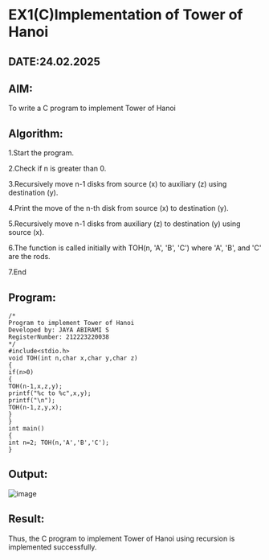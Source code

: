 # EX1(C)Implementation of Tower of Hanoi
## DATE:24.02.2025
## AIM:
To write a C program to implement Tower of Hanoi

## Algorithm:
1.Start the program.
   
2.Check if n is greater than 0.

3.Recursively move n-1 disks from source (x) to auxiliary (z) using destination (y).

4.Print the move of the n-th disk from source (x) to destination (y).

5.Recursively move n-1 disks from auxiliary (z) to destination (y) using source (x).

6.The function is called initially with TOH(n, 'A', 'B', 'C') where 'A', 'B', and 'C' are the rods.

7.End
  

## Program:
```
/*
Program to implement Tower of Hanoi
Developed by: JAYA ABIRAMI S
RegisterNumber: 212223220038
*/
#include<stdio.h>
void TOH(int n,char x,char y,char z)
{
if(n>0)
{
TOH(n-1,x,z,y);
printf("%c to %c",x,y);
printf("\n");
TOH(n-1,z,y,x);
}
}
int main()
{
int n=2; TOH(n,'A','B','C');
}

```

## Output:
![image](https://github.com/user-attachments/assets/56184f05-b231-4f37-ad83-af0ebe6f87c1)


## Result:
Thus, the C program to implement Tower of Hanoi using recursion is implemented successfully.
